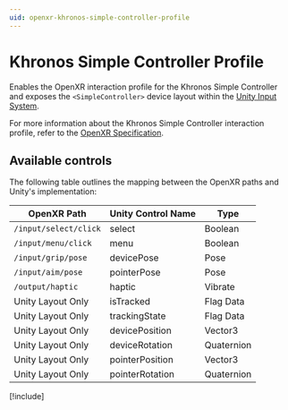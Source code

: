 ```yaml
---
uid: openxr-khronos-simple-controller-profile
---
```

# Khronos Simple Controller Profile

Enables the OpenXR interaction profile for the Khronos Simple Controller and exposes the `<SimpleController>` device layout within the [Unity Input System](https://docs.unity3d.com/Packages/com.unity.inputsystem@1.0/manual/).

For more information about the Khronos Simple Controller interaction profile, refer to the [OpenXR Specification](https://www.khronos.org/registry/OpenXR/specs/1.0/html/xrspec.html#_khronos_simple_controller_profile).

## Available controls

The following table outlines the mapping between the OpenXR paths and Unity's implementation:

| OpenXR Path | Unity Control Name | Type |
|----|----|----|
|`/input/select/click`| select | Boolean |
|`/input/menu/click` | menu | Boolean |
|`/input/grip/pose` | devicePose | Pose |
|`/input/aim/pose` | pointerPose | Pose |
|`/output/haptic` | haptic | Vibrate |
| Unity Layout Only  | isTracked | Flag Data |
| Unity Layout Only  | trackingState | Flag Data |
| Unity Layout Only  | devicePosition | Vector3 |
| Unity Layout Only  | deviceRotation | Quaternion |
| Unity Layout Only  | pointerPosition | Vector3 |
| Unity Layout Only  | pointerRotation | Quaternion |

[!include[](snippets/unity-layout.md)]
